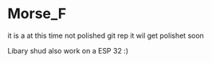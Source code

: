 # Morse_F
it is a at this time not polished git rep it wil get polishet soon

Libary shud also work on a ESP 32 :)
